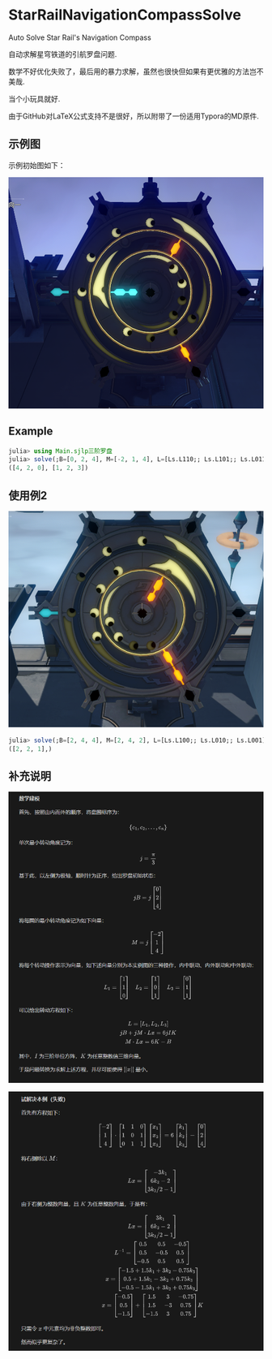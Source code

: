 # StarRailNavigationCompassSolve
Auto Solve Star Rail's Navigation Compass

自动求解星穹铁道的引航罗盘问题.

数学不好优化失败了，最后用的暴力求解，虽然也很快但如果有更优雅的方法岂不美哉.

当个小玩具就好.

由于GitHub对LaTeX公式支持不是很好，所以附带了一份适用Typora的MD原件.

## 示例图

示例初始图如下：

![初始罗盘图片](https://github.com/Xlin0mu/StarRailNavigationCompassSolve/blob/main/示例.png)

## Example

```julia
julia> using Main.sjlp三阶罗盘
julia> solve(;B=[0, 2, 4], M=[-2, 1, 4], L=[Ls.L110;; Ls.L101;; Ls.L011])
([4, 2, 0], [1, 2, 3])
```

## 使用例2

![使用例2](https://github.com/Xlin0mu/StarRailNavigationCompassSolve/blob/main/使用例2.png)

```julia
julia> solve(;B=[2, 4, 4], M=[2, 4, 2], L=[Ls.L100;; Ls.L010;; Ls.L001])
([2, 2, 1],)
```

## 补充说明

![T1](https://github.com/Xlin0mu/StarRailNavigationCompassSolve/blob/main/T1.png)

![T2](https://github.com/Xlin0mu/StarRailNavigationCompassSolve/blob/main/T2.png)

